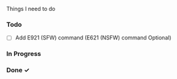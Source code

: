 Things I need to do

### Todo

- [ ] Add E921 (SFW) command (E621 (NSFW) command Optional)


### In Progress  

### Done ✓